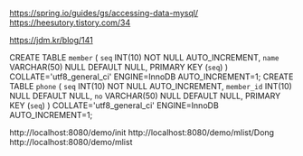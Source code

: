 
https://spring.io/guides/gs/accessing-data-mysql/
https://heesutory.tistory.com/34

https://jdm.kr/blog/141

CREATE TABLE `member` (
`seq` INT(10) NOT NULL AUTO_INCREMENT,
`name` VARCHAR(50) NULL DEFAULT NULL,
PRIMARY KEY (`seq`)
)
COLLATE='utf8_general_ci'
ENGINE=InnoDB
AUTO_INCREMENT=1;
CREATE TABLE `phone` (
`seq` INT(10) NOT NULL AUTO_INCREMENT,
`member_id` INT(10) NULL DEFAULT NULL,
`no` VARCHAR(50) NULL DEFAULT NULL,
PRIMARY KEY (`seq`)
)
COLLATE='utf8_general_ci'
ENGINE=InnoDB
AUTO_INCREMENT=1;

http://localhost:8080/demo/init
http://localhost:8080/demo/mlist/Dong
http://localhost:8080/demo/mlist